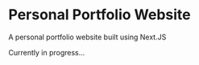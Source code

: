 # Personal Portfolio Website

A personal portfolio website built using Next.JS

Currently in progress...
